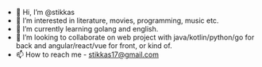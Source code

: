 - 👋 Hi, I’m @stikkas
- 👀 I’m interested in literature, movies, programming, music etc.
- 🌱 I’m currently learning golang and english.
- 💞️ I’m looking to collaborate on web project with java/kotlin/python/go for back and angular/react/vue for front, or kind of.
- 📫 How to reach me - stikkas17@gmail.com

<!---
stikkas/stikkas is a ✨ special ✨ repository because its `README.md` (this file) appears on your GitHub profile.
You can click the Preview link to take a look at your changes.
--->
